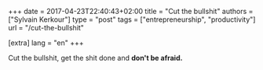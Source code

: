 +++
date = 2017-04-23T22:40:43+02:00
title = "Cut the bullshit"
authors = ["Sylvain Kerkour"]
type = "post"
tags = ["entrepreneurship", "productivity"]
url = "/cut-the-bullshit"

[extra]
lang = "en"
+++

Cut the bullshit, get the shit done and **don't be afraid.**
